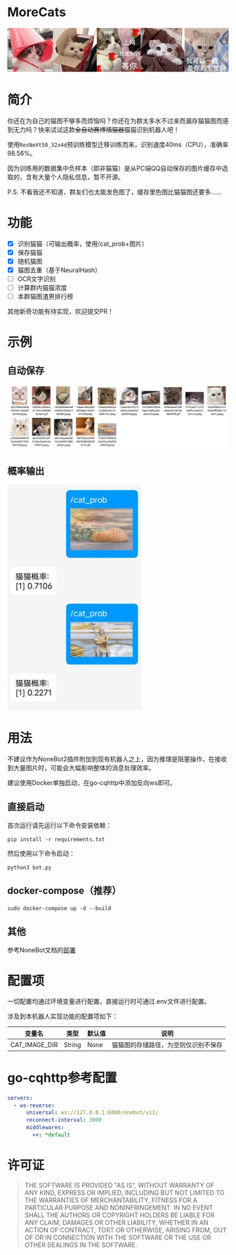 # MoreCats

![Banner](./statics/banner.png)

# 简介

你还在为自己的猫图不够多而烦恼吗？你还在为群太多水不过来而漏存猫猫图而感到无力吗？快来试试这款~~全自动赛博捕猫器~~猫猫识别机器人吧！

使用`ResNeXt50_32x4d`预训练模型迁移训练而来，识别速度40ms（CPU），准确率98.56%。

因为训练用的数据集中负样本（即非猫猫）是从PC端QQ自动保存的图片缓存中选取的，含有大量个人隐私信息，暂不开源。

P.S. 不看我还不知道，群友们也太能发色图了，缓存里色图比猫猫图还要多……

# 功能

- [x] 识别猫猫（可输出概率，使用/cat_prob+图片）
- [x] 保存猫猫
- [x] 随机猫图
- [x] 猫图去重（基于NeuralHash）
- [ ] OCR文字识别
- [ ] 计算群内猫猫浓度
- [ ] 本群猫图渣男排行榜

其他新奇功能有待实现，欢迎提交PR！

# 示例

## 自动保存

![test2.jpg](./statics/test2.jpg)

## 概率输出

![test1.jpg](./statics/test1.jpg)

# 用法

不建议作为NoneBot2插件附加到现有机器人之上，因为推理是阻塞操作，在接收到大量图片时，可能会大幅影响整体的消息处理效率。

建议使用Docker单独启动，在go-cqhttp中添加反向ws即可。

## 直接启动

首次运行请先运行以下命令安装依赖：

```shell
pip install -r requirements.txt
```

然后使用以下命令启动：

```shell
python3 bot.py
```

## docker-compose（推荐）

```shell
sudo docker-compose up -d --build
```

## 其他

参考NoneBot文档的[部署](https://v2.nonebot.dev/docs/tutorial/deployment)

# 配置项

一切配置均通过环境变量进行配置，直接运行时可通过.env文件进行配置。

涉及到本机器人实现功能的配置项如下：

|变量名|类型|默认值|说明|
|-----|----|-----|---|
|CAT_IMAGE_DIR|String|None|猫猫图的存储路径，为空则仅识别不保存|

# go-cqhttp参考配置

```yaml
servers:
  - ws-reverse:
      universal: ws://127.0.0.1:8080/onebot/v11/
      reconnect-interval: 3000
      middlewares:
        <<: *default
```

# 许可证

> THE SOFTWARE IS PROVIDED "AS IS", WITHOUT WARRANTY OF ANY KIND, EXPRESS OR
IMPLIED, INCLUDING BUT NOT LIMITED TO THE WARRANTIES OF MERCHANTABILITY,
FITNESS FOR A PARTICULAR PURPOSE AND NONINFRINGEMENT. IN NO EVENT SHALL THE
AUTHORS OR COPYRIGHT HOLDERS BE LIABLE FOR ANY CLAIM, DAMAGES OR OTHER
LIABILITY, WHETHER IN AN ACTION OF CONTRACT, TORT OR OTHERWISE, ARISING FROM,
OUT OF OR IN CONNECTION WITH THE SOFTWARE OR THE USE OR OTHER DEALINGS IN THE
SOFTWARE.
